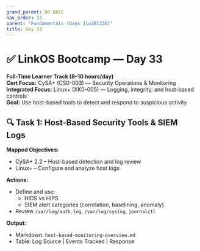 ```yaml
---
grand_parent: 80 DAYS
nav_order: 33
parent: "Fundamentals (Days 1\u201330)"
title: Day 33
---
```

# ✅ LinkOS Bootcamp — Day 33

**Full-Time Learner Track (8–10 hours/day)**  
**Cert Focus:** CySA+ (CS0-003) — Security Operations & Monitoring  
**Integrated Focus:** Linux+ (XK0-005) — Logging, integrity, and host-based controls  
**Goal:** Use host-based tools to detect and respond to suspicious activity



## 🔍 Task 1: Host-Based Security Tools & SIEM Logs

**Mapped Objectives:**  
- CySA+ 2.2 – Host-based detection and log review  
- Linux+ – Configure and analyze host logs

**Actions:**  
- Define and use:
  - HIDS vs HIPS  
  - SIEM alert categories (correlation, baselining, anomaly)  
- Review `/var/log/auth.log`, `/var/log/syslog`, `journalctl`

**Output:**  
- Markdown: `host-based-monitoring-overview.md`  
- Table: Log Source | Events Tracked | Response

